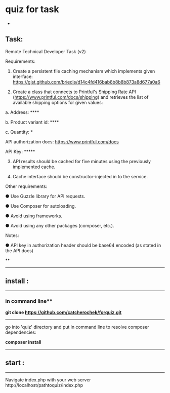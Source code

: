 # quiz for task
*
## Task:

Remote Technical Developer Task (v2)

Requirements:

1. Create a persistent file caching mechanism which implements given interface:
https://gist.github.com/briedis/d14c4fd416bab8b8b8b873a8d677a0a6

2. Create a class that connects to Printful's Shipping Rate API
(https://www.printful.com/docs/shipping) and retrieves the list of available shipping
options for given values:

a. Address: ****

b. Product variant id: ****

c. Quantity: *

API authorization docs: https://www.printful.com/docs

API Key: *****

3. API results should be cached for five minutes using the previously implemented cache.

4. Cache interface should be constructor-injected in to the service.

Other requirements:

● Use Guzzle library for API requests.

● Use Composer for autoloading.

● Avoid using frameworks.

● Avoid using any other packages (composer, etc.).

Notes:

● API key in authorization header should be base64 encoded (as stated in the API docs)

**
***
## install : 
***
### in command line**

**git clone https://github.com/catcherochek/forquiz.git**
***
go into 'quiz' directory and put in command line to resolve composer dependencies:

**composer install**

***

## start :

***

Navigate index.php with your  web server http://localhost/pathtoquiz/index.php



